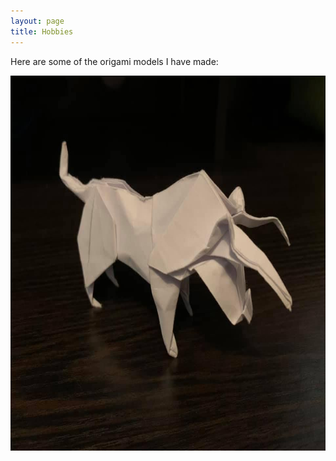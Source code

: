 ```yaml
---
layout: page
title: Hobbies
---
```


<p>Here are some of the origami models I have made:</p>

<p align="center">
<img src="assets/Bull.jpeg" width="600" height="600">
</p>
